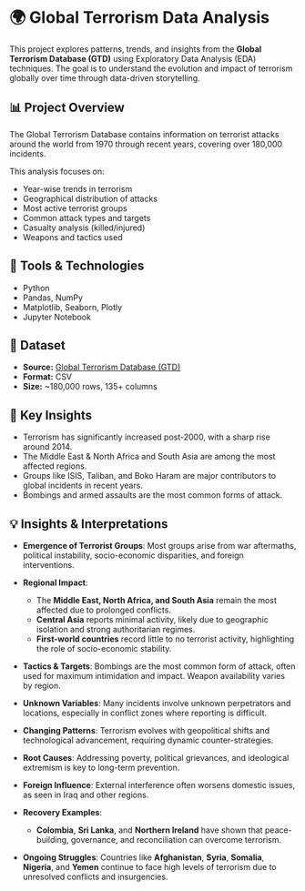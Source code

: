 # 🌍 Global Terrorism Data Analysis

This project explores patterns, trends, and insights from the **Global Terrorism Database (GTD)** using Exploratory Data Analysis (EDA) techniques. The goal is to understand the evolution and impact of terrorism globally over time through data-driven storytelling.

## 📊 Project Overview

The Global Terrorism Database contains information on terrorist attacks around the world from 1970 through recent years, covering over 180,000 incidents.

This analysis focuses on:
- Year-wise trends in terrorism
- Geographical distribution of attacks
- Most active terrorist groups
- Common attack types and targets
- Casualty analysis (killed/injured)
- Weapons and tactics used

## 🧰 Tools & Technologies

- Python
- Pandas, NumPy
- Matplotlib, Seaborn, Plotly
- Jupyter Notebook

## 📁 Dataset

- **Source:** [Global Terrorism Database (GTD)](https://www.start.umd.edu/gtd/)
- **Format:** CSV
- **Size:** ~180,000 rows, 135+ columns

## 📌 Key Insights

- Terrorism has significantly increased post-2000, with a sharp rise around 2014.
- The Middle East & North Africa and South Asia are among the most affected regions.
- Groups like ISIS, Taliban, and Boko Haram are major contributors to global incidents in recent years.
- Bombings and armed assaults are the most common forms of attack.

## 💡 Insights & Interpretations

- **Emergence of Terrorist Groups**: Most groups arise from war aftermaths, political instability, socio-economic disparities, and foreign interventions.

- **Regional Impact**:
  - The **Middle East, North Africa, and South Asia** remain the most affected due to prolonged conflicts.
  - **Central Asia** reports minimal activity, likely due to geographic isolation and strong authoritarian regimes.
  - **First-world countries** record little to no terrorist activity, highlighting the role of socio-economic stability.

- **Tactics & Targets**: Bombings are the most common form of attack, often used for maximum intimidation and impact. Weapon availability varies by region.

- **Unknown Variables**: Many incidents involve unknown perpetrators and locations, especially in conflict zones where reporting is difficult.

- **Changing Patterns**: Terrorism evolves with geopolitical shifts and technological advancement, requiring dynamic counter-strategies.

- **Root Causes**: Addressing poverty, political grievances, and ideological extremism is key to long-term prevention.

- **Foreign Influence**: External interference often worsens domestic issues, as seen in Iraq and other regions.

- **Recovery Examples**:
  - **Colombia**, **Sri Lanka**, and **Northern Ireland** have shown that peace-building, governance, and reconciliation can overcome terrorism.

- **Ongoing Struggles**: Countries like **Afghanistan**, **Syria**, **Somalia**, **Nigeria**, and **Yemen** continue to face high levels of terrorism due to unresolved conflicts and insurgencies.

